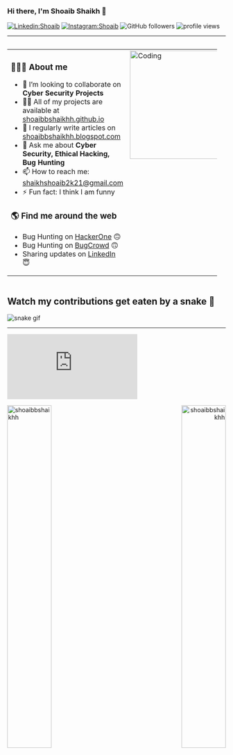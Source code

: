 ### Hi there, I'm Shoaib Shaikh 👋 

[![Linkedin:Shoaib](https://img.shields.io/badge/-Shoaib-blue?style=flat-square&logo=Linkedin&logoColor=white&link=https://www.linkedin.com/in/shoaibb-shaikhh/)](https://www.linkedin.com/in/shoaibb-shaikhh/)
[![Instagram:Shoaib](https://img.shields.io/badge/-Shoaib-red?style=flat-square&logo=x&logoColor=white&link=https://www.x.com/p3nt3st_m4st3r/)](https://www.x.com/p3nt3st_m4st3r/)
![GitHub followers](https://img.shields.io/github/followers/shoaibbshaikhh?label=Follow&style=social)
<img alt = "profile views" src="https://komarev.com/ghpvc/?username=shoaibbshaikhh&color=brightgreen">

---
<div style="display: flex; align-items: center; justify-content: space-between;">
  <!-- Table Section -->
  <table width="70%" style="margin-right: 20px;">
    <tr>
      <td valign="top">
        <h3>🧑🏻‍🎓 About me</h3>
        <ul>
          <li>👯 I’m looking to collaborate on <strong>Cyber Security Projects</strong></li>
          <li>👨‍💻 All of my projects are available at <a href="https://shoaibbshaikhh.github.io">shoaibbshaikhh.github.io</a></li>
          <li>📝 I regularly write articles on <a href="https://shoaibbshaikhh.blogspot.com">shoaibbshaikhh.blogspot.com</a></li>
          <li>💬 Ask me about <strong>Cyber Security, Ethical Hacking, Bug Hunting</strong></li>
          <li>📫 How to reach me: <a href="mailto:shaikhshoaib2k21@gmail.com">shaikhshoaib2k21@gmail.com</a></li>
          <li>⚡ Fun fact: I think I am funny</li>
        </ul>
        <h3>🌎 Find me around the web</h3>
        <ul>
          <li>Bug Hunting on <a href="https://hackerone.com/shoaibbshaikhh">HackerOne</a> 🙃</li>
          <li>Bug Hunting on <a href="https://bugcrowd.com/shoaibbshaikhh">BugCrowd</a> 🙃</li>
          <li>Sharing updates on <a href="https://www.linkedin.com/in/shoaibb-shaikhh/">LinkedIn</a> 😇</li>
        </ul>
      </td>
      <td valign="top">
        <img alt="Coding" src="https://media.tenor.com/rePDfDWO3XoAAAAd/hacking.gif" width="250" height="auto" />
      </td>
    </tr>
  </table>
</div>


## Watch my contributions get eaten by a snake 🐍
![snake gif](https://user-images.githubusercontent.com/88105077/166116856-9251de7f-d2df-46fd-901b-5920e8047e52.svg)


----
<iframe src="https://tryhackme.com/api/v2/badges/public-profile?userPublicId=3343088" style='border:none;'></iframe>
<p align="left"><img width="45%" align="left" src="https://github-readme-stats.vercel.app/api?username=shoaibbshaikhh&show_icons=true&include_all_commits=true&theme=radical&hide_border=true" alt="shoaibbshaikhh" /></p>
<p align="right"><img width="45%" align="right" sy src="https://github-readme-stats.vercel.app/api/top-langs/?username=shoaibbshaikhh&layout=compact&theme=radical&hide_border=true" alt="shoaibbshaikhh" /></p>
